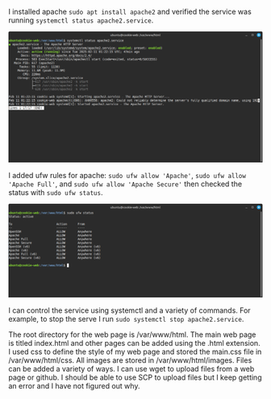 I installed apache `sudo apt install apache2` and verified the service was running `systemctl status apache2.service`.

![](task2-1.png)

I added ufw rules for apache: `sudo ufw allow 'Apache'`, `sudo ufw allow 'Apache Full'`, and `sudo ufw allow 'Apache Secure'` then checked the status with `sudo ufw status`.

![](task2-2.png)

I can control the service using systemctl and a variety of commands. For example, to stop the serve I run `sudo systemctl stop apache2.service`.

The root directory for the web page is /var/www/html.  The main web page is titled index.html and other pages can be added using the .html extension.  I used css to define the style of my web page and stored the main.css file in /var/www/html/css.  All images are stored in /var/www/html/images.  Files can be added a variety of ways.  I can use wget to upload files from a web page or github. I should be able to use SCP to upload files but I keep getting an error and I have not figured out why.







